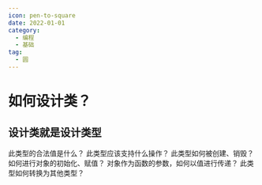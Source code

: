 ```yaml
---
icon: pen-to-square
date: 2022-01-01
category:
  - 编程
  - 基础
tag:
  - 圆
---
```


# 如何设计类？

## 设计类就是设计类型
此类型的合法值是什么？
此类型应该支持什么操作？
此类型如何被创建、销毁？
如何进行对象的初始化、赋值？
对象作为函数的参数，如何以值进行传递？
此类型如何转换为其他类型？


